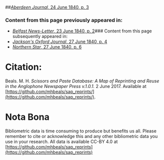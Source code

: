##[*Aberdeen Journal*, 24 June 1840, p. 3](https://mhbeals.github.io/sap_html/Aberdeen-Journal/Aberdeen-Journal-24-June-1840-p-3)

### Content from this page previously appeared in:
+ [*Belfast News-Letter*, 23 June 1840, p. 2](https://mhbeals.github.io/sap_html/Belfast-News-Letter/Belfast-News-Letter-23-June-1840-p-2)### Content from this page subsequently appeared in:
+ [*Jackson's Oxford Journal*, 27 June 1840, p. 4](https://mhbeals.github.io/sap_html/Jackson's-Oxford-Journal/Jackson's-Oxford-Journal-27-June-1840-p-4)
+ [*Northern Star*, 27 June 1840, p. 6](https://mhbeals.github.io/sap_html/Northern-Star/Northern-Star-27-June-1840-p-6)
                    
# Citation: 

Beals. M. H. *Scissors and Paste Database: A Map of Reprinting and Reuse in the Anglophone Newspaper Press v.1.0.1.* 2 June 2017. Available at [https://github.com/mhbeals/sap_reprints/](https://github.com/mhbeals/sap_reprints/). 
                    
# Nota Bona

Bibliometric data is time consuming to produce but benefits us all. Please remember to cite or acknowledge this and any other bibliometric data you use in your research. All data is available CC-BY 4.0 at [https://github.com/mhbeals/sap_reprints](https://github.com/mhbeals/sap_reprints)